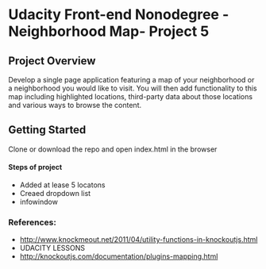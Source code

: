 # Udacity Front-end Nonodegree -Neighborhood Map- Project 5

## Project Overview
Develop a single page application featuring a map of your neighborhood or a neighborhood you would like to visit. You will then add functionality to this map including highlighted locations, third-party data about those locations and various ways to browse the content.


## Getting Started

Clone or download the repo and open index.html in the browser 


#### Steps of project

- Added at lease 5 locatons
- Creaed dropdown list
- infowindow


### References:
- http://www.knockmeout.net/2011/04/utility-functions-in-knockoutjs.html
- UDACITY LESSONS
- http://knockoutjs.com/documentation/plugins-mapping.html

